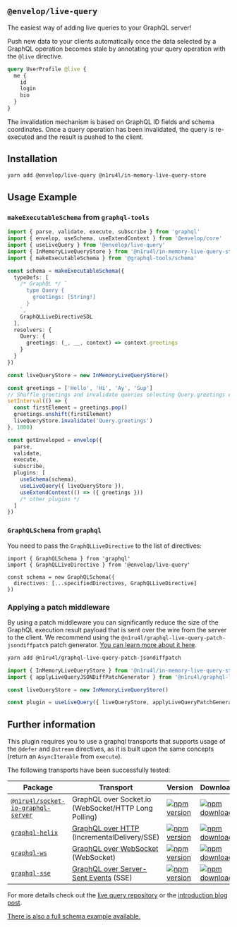 ## `@envelop/live-query`

The easiest way of adding live queries to your GraphQL server!

Push new data to your clients automatically once the data selected by a GraphQL operation becomes stale by annotating your query operation with the `@live` directive.

```graphql
query UserProfile @live {
  me {
    id
    login
    bio
  }
}
```

The invalidation mechanism is based on GraphQL ID fields and schema coordinates. Once a query operation has been invalidated, the query is re-executed and the result is pushed to the client.

## Installation

```bash
yarn add @envelop/live-query @n1ru4l/in-memory-live-query-store
```

## Usage Example

### `makeExecutableSchema` from `graphql-tools`

```ts
import { parse, validate, execute, subscribe } from 'graphql'
import { envelop, useSchema, useExtendContext } from '@envelop/core'
import { useLiveQuery } from '@envelop/live-query'
import { InMemoryLiveQueryStore } from '@n1ru4l/in-memory-live-query-store'
import { makeExecutableSchema } from '@graphql-tools/schema'

const schema = makeExecutableSchema({
  typeDefs: [
    /* GraphQL */ `
      type Query {
        greetings: [String!]
      }
    `,
    GraphQLLiveDirectiveSDL
  ],
  resolvers: {
    Query: {
      greetings: (_, __, context) => context.greetings
    }
  }
})

const liveQueryStore = new InMemoryLiveQueryStore()

const greetings = ['Hello', 'Hi', 'Ay', 'Sup']
// Shuffle greetings and invalidate queries selecting Query.greetings every second.
setInterval(() => {
  const firstElement = greetings.pop()
  greetings.unshift(firstElement)
  liveQueryStore.invalidate('Query.greetings')
}, 1000)

const getEnveloped = envelop({
  parse,
  validate,
  execute,
  subscribe,
  plugins: [
    useSchema(schema),
    useLiveQuery({ liveQueryStore }),
    useExtendContext(() => ({ greetings }))
    /* other plugins */
  ]
})
```

### `GraphQLSchema` from `graphql`

You need to pass the `GraphQLLiveDirective` to the list of directives:

```tsx
import { GraphQLSchema } from 'graphql'
import { GraphQLLiveDirective } from '@envelop/live-query'

const schema = new GraphQLSchema({
  directives: [...specifiedDirectives, GraphQLLiveDirective]
})
```

### Applying a patch middleware

By using a patch middleware you can significantly reduce the size of the GraphQL execution result payload that is sent over the wire from the server to the client.
We recommend using the `@n1ru4l/graphql-live-query-patch-jsondiffpatch` patch generator. [You can learn more about it here](https://github.com/n1ru4l/graphql-live-query/tree/main/packages/graphql-live-query-patch-jsondiffpatch).

```bash
yarn add @n1ru4l/graphql-live-query-patch-jsondiffpatch
```

```ts
import { InMemoryLiveQueryStore } from '@n1ru4l/in-memory-live-query-store'
import { applyLiveQueryJSONDiffPatchGenerator } from '@n1ru4l/graphql-live-query-patch-jsondiffpatch'

const liveQueryStore = new InMemoryLiveQueryStore()

const plugin = useLiveQuery({ liveQueryStore, applyLiveQueryPatchGenerator: applyLiveQueryJSONDiffPatchGenerator })
```

## Further information

This plugin requires you to use a graphql transports that supports usage of the `@defer` and `@stream` directives, as it is built upon the same concepts (return an `AsyncIterable` from `execute`).

The following transports have been successfully tested:

| Package                                                                                                                          | Transport                                                                                                 | Version                                                                                                                                                                         | Downloads                                                                                                                                                                          |
| -------------------------------------------------------------------------------------------------------------------------------- | --------------------------------------------------------------------------------------------------------- | ------------------------------------------------------------------------------------------------------------------------------------------------------------------------------- | ---------------------------------------------------------------------------------------------------------------------------------------------------------------------------------- |
| [`@n1ru4l/socket-io-graphql-server`](https://github.com/n1ru4l/graphql-live-queries/blob/main/packages/socket-io-graphql-server) | GraphQL over Socket.io (WebSocket/HTTP Long Polling)                                                      | [![npm version](https://badge.fury.io/js/%40n1ru4l%2Fsocket-io-graphql-server.svg)](https://github.com/n1ru4l/graphql-live-queries/blob/main/packages/socket-io-graphql-server) | [![npm downloads](https://img.shields.io/npm/dm/@n1ru4l/socket-io-graphql-server.svg)](https://github.com/n1ru4l/graphql-live-queries/blob/main/packages/socket-io-graphql-server) |
| [`graphql-helix`](https://github.com/danielrearden/graphql-helix)                                                                | [GraphQL over HTTP](https://github.com/graphql/graphql-over-http) (IncrementalDelivery/SSE)               | [![npm version](https://badge.fury.io/js/graphql-helix.svg)](https://github.com/danielrearden/graphql-helix)                                                                    | [![npm downloads](https://img.shields.io/npm/dm/graphql-helix.svg)](https://github.com/danielrearden/graphql-helix)                                                                |
| [`graphql-ws`](https://github.com/enisdenjo/graphql-ws)                                                                          | [GraphQL over WebSocket](https://github.com/graphql/graphql-over-http/pull/140) (WebSocket)               | [![npm version](https://badge.fury.io/js/graphql-ws.svg)](https://github.com/enisdenjo/graphql-ws)                                                                              | [![npm downloads](https://img.shields.io/npm/dm/graphql-ws.svg)](https://github.com/enisdenjo/graphql-ws)                                                                          |
| [`graphql-sse`](https://github.com/enisdenjo/graphql-sse)                                                                        | [GraphQL over Server-Sent Events](https://github.com/enisdenjo/graphql-sse/blob/master/PROTOCOL.md) (SSE) | [![npm version](https://badge.fury.io/js/graphql-sse.svg)](https://github.com/enisdenjo/graphql-sse)                                                                            | [![npm downloads](https://img.shields.io/npm/dm/graphql-sse.svg)](https://github.com/enisdenjo/graphql-sse)                                                                        |

For more details check out the [live query repository](https://github.com/n1ru4l/graphql-live-query) or the [introduction blog post](https://the-guild.dev/blog/subscriptions-and-live-queries-real-time-with-graphql).

[There is also a full schema example available.](https://github.com/n1ru4l/graphql-live-query/blob/main/packages/todo-example/server-ws/src/schema.ts)
